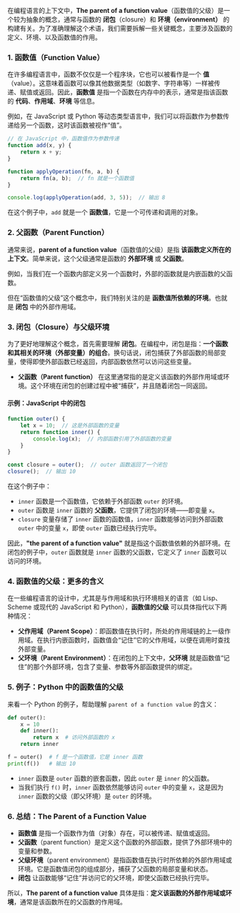 在编程语言的上下文中，**The parent of a function value**（函数值的父级）是一个较为抽象的概念，通常与函数的 **闭包**（closure）和 **环境（environment）** 的构建有关。为了准确理解这个术语，我们需要拆解一些关键概念，主要涉及函数的定义、环境、以及函数值的作用。

### 1. **函数值（Function Value）**

在许多编程语言中，函数不仅仅是一个程序块，它也可以被看作是一个 **值**（value）。这意味着函数可以像其他数据类型（如数字、字符串等）一样被传递、赋值或返回。因此，**函数值** 是指一个函数在内存中的表示，通常是指该函数的 **代码**、**作用域**、**环境** 等信息。

例如，在 JavaScript 或 Python 等动态类型语言中，我们可以将函数作为参数传递给另一个函数，这时该函数被视作“值”。

```javascript
// 在 JavaScript 中，函数值作为参数传递
function add(x, y) {
    return x + y;
}

function applyOperation(fn, a, b) {
    return fn(a, b);  // fn 就是一个函数值
}

console.log(applyOperation(add, 3, 5));  // 输出 8
```

在这个例子中，`add` 就是一个 **函数值**，它是一个可传递和调用的对象。

### 2. **父函数（Parent Function）**

通常来说，**parent of a function value**（函数值的父级）是指 **该函数定义所在的上下文**。简单来说，这个父级通常是函数的 **外部环境** 或 **父函数**。

例如，当我们在一个函数内部定义另一个函数时，外部的函数就是内嵌函数的父函数。

但在“函数值的父级”这个概念中，我们特别关注的是 **函数值所依赖的环境**。也就是 **闭包** 中的外部作用域。

### 3. **闭包（Closure）与父级环境**

为了更好地理解这个概念，首先需要理解 **闭包**。在编程中，闭包是指：**一个函数和其相关的环境（外部变量）的组合**。换句话说，闭包捕获了外部函数的局部变量，使得即使外部函数已经返回，内部函数依然可以访问这些变量。

- **父函数（Parent function）** 在这里通常指的是定义该函数的外部作用域或环境。这个环境在闭包的创建过程中被“捕获”，并且随着闭包一同返回。

#### 示例：JavaScript 中的闭包

```javascript
function outer() {
    let x = 10;  // 这是外部函数的变量
    return function inner() {
        console.log(x);  // 内部函数引用了外部函数的变量
    }
}

const closure = outer();  // outer 函数返回了一个闭包
closure();  // 输出 10
```

在这个例子中：

- `inner` 函数是一个函数值，它依赖于外部函数 `outer` 的环境。
- `outer` 函数是 `inner` 函数的 **父函数**，它提供了闭包的环境——即变量 `x`。
- `closure` 变量存储了 `inner` 函数的函数值，`inner` 函数能够访问到外部函数 `outer` 中的变量 `x`，即使 `outer` 函数已经执行完毕。

因此，**"the parent of a function value"** 就是指这个函数值依赖的外部环境。在闭包的例子中，`outer` 函数就是 `inner` 函数的父函数，它定义了 `inner` 函数可以访问的环境。

### 4. **函数值的父级：更多的含义**

在一些编程语言的设计中，尤其是与作用域和执行环境相关的语言（如 Lisp、Scheme 或现代的 JavaScript 和 Python），**函数值的父级** 可以具体指代以下两种情况：

- **父作用域（Parent Scope）**：即函数值在执行时，所处的作用域链的上一级作用域。在执行内嵌函数时，函数值会“记住”它的父作用域，以便在调用时查找外部变量。
- **父环境（Parent Environment）**：在闭包的上下文中，**父环境** 就是函数值“记住”的那个外部环境，包含了变量、参数等外部函数提供的绑定。

### 5. **例子：Python 中的函数值的父级**

来看一个 Python 的例子，帮助理解 `parent of a function value` 的含义：

```python
def outer():
    x = 10
    def inner():
        return x  # 访问外部函数的 x
    return inner

f = outer()  # f 是一个函数值，它是 inner 函数
print(f())   # 输出 10
```

- `inner` 函数是 `outer` 函数的嵌套函数，因此 `outer` 是 `inner` 的父函数。
- 当我们执行 `f()` 时，`inner` 函数依然能够访问 `outer` 中的变量 `x`，这是因为 `inner` 函数的父级（即父环境）是 `outer` 的环境。

### 6. **总结：The Parent of a Function Value**

- **函数值** 是指一个函数作为值（对象）存在，可以被传递、赋值或返回。
- **父函数**（parent function）是定义这个函数的外部函数，提供了外部环境中的变量和参数。
- **父级环境**（parent environment）是指函数值在执行时所依赖的外部作用域或环境。它是函数值闭包的组成部分，捕获了父函数的局部变量和状态。
- **闭包** 让函数能够“记住”并访问它的父环境，即使父函数已经执行完毕。

所以，**The parent of a function value** 具体是指：**定义该函数的外部作用域或环境**，通常是该函数所在的父函数的作用域。